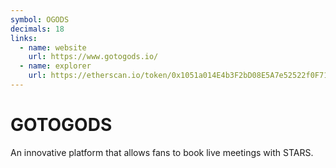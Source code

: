 ```yaml
---
symbol: OGODS
decimals: 18
links:
  - name: website
    url: https://www.gotogods.io/
  - name: explorer
    url: https://etherscan.io/token/0x1051a014E4b3F2bD08E5A7e52522f0F71628162B
---
```


# GOTOGODS

An innovative platform that allows fans to book live meetings with STARS.
